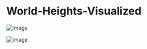 # World-Heights-Visualized

![image](https://github.com/MichaelSharoiko/World-Heights-Visualized/assets/72543232/569a56d0-71ae-4ce5-9d2d-ec5a73b0345d)


![image](https://github.com/MichaelSharoiko/World-Heights-Visualized/assets/72543232/c3a29a93-007d-48f7-91f8-2d8b6ad6fe91)
